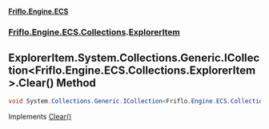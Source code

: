 #### [Friflo.Engine.ECS](index.md#'index')
### [Friflo.Engine.ECS.Collections](Friflo.Engine.ECS.Collections.md#'Friflo.Engine.ECS.Collections').[ExplorerItem](ExplorerItem.md#'Friflo.Engine.ECS.Collections.ExplorerItem')

## ExplorerItem.System.Collections.Generic.ICollection<Friflo.Engine.ECS.Collections.ExplorerItem>.Clear() Method

```csharp
void System.Collections.Generic.ICollection<Friflo.Engine.ECS.Collections.ExplorerItem>.Clear();
```

Implements [Clear()](https://docs.microsoft.com/en-us/dotnet/api/System.Collections.Generic.ICollection-1.Clear#'System.Collections.Generic.ICollection`1.Clear')